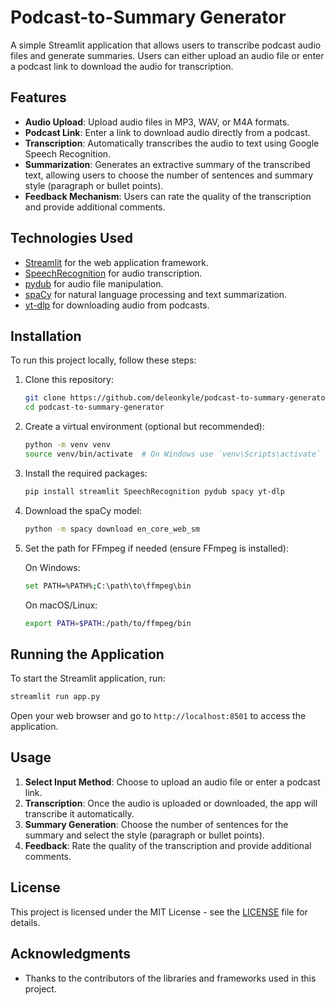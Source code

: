 # Podcast-to-Summary Generator

A simple Streamlit application that allows users to transcribe podcast audio files and generate summaries. Users can either upload an audio file or enter a podcast link to download the audio for transcription.

## Features

- **Audio Upload**: Upload audio files in MP3, WAV, or M4A formats.
- **Podcast Link**: Enter a link to download audio directly from a podcast.
- **Transcription**: Automatically transcribes the audio to text using Google Speech Recognition.
- **Summarization**: Generates an extractive summary of the transcribed text, allowing users to choose the number of sentences and summary style (paragraph or bullet points).
- **Feedback Mechanism**: Users can rate the quality of the transcription and provide additional comments.

## Technologies Used

- [Streamlit](https://streamlit.io/) for the web application framework.
- [SpeechRecognition](https://pypi.org/project/SpeechRecognition/) for audio transcription.
- [pydub](https://github.com/jiaaro/pydub) for audio file manipulation.
- [spaCy](https://spacy.io/) for natural language processing and text summarization.
- [yt-dlp](https://github.com/yt-dlp/yt-dlp) for downloading audio from podcasts.

## Installation

To run this project locally, follow these steps:

1. Clone this repository:

   ```bash
   git clone https://github.com/deleonkyle/podcast-to-summary-generator.git
   cd podcast-to-summary-generator
   ```

2. Create a virtual environment (optional but recommended):

   ```bash
   python -m venv venv
   source venv/bin/activate  # On Windows use `venv\Scripts\activate`
   ```

3. Install the required packages:

   ```bash
   pip install streamlit SpeechRecognition pydub spacy yt-dlp
   ```

4. Download the spaCy model:

   ```bash
   python -m spacy download en_core_web_sm
   ```

5. Set the path for FFmpeg if needed (ensure FFmpeg is installed):

   On Windows:
   ```bash
   set PATH=%PATH%;C:\path\to\ffmpeg\bin
   ```

   On macOS/Linux:
   ```bash
   export PATH=$PATH:/path/to/ffmpeg/bin
   ```

## Running the Application

To start the Streamlit application, run:

```bash
streamlit run app.py
```

Open your web browser and go to `http://localhost:8501` to access the application.

## Usage

1. **Select Input Method**: Choose to upload an audio file or enter a podcast link.
2. **Transcription**: Once the audio is uploaded or downloaded, the app will transcribe it automatically.
3. **Summary Generation**: Choose the number of sentences for the summary and select the style (paragraph or bullet points).
4. **Feedback**: Rate the quality of the transcription and provide additional comments.

## License

This project is licensed under the MIT License - see the [LICENSE](LICENSE) file for details.

## Acknowledgments

- Thanks to the contributors of the libraries and frameworks used in this project.
```
